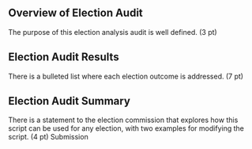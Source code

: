 ## Overview of Election Audit

The purpose of this election analysis audit is well defined. (3 pt)

## Election Audit Results

There is a bulleted list where each election outcome is addressed. (7 pt)

## Election Audit Summary

There is a statement to the election commission that explores how this script can be used for any election, with two examples for modifying the script. (4 pt)
Submission
